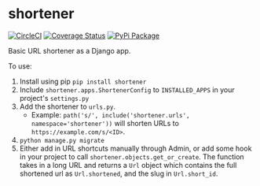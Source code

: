 # shortener

[![CircleCI](https://circleci.com/gh/pennlabs/shortener.svg?style=shield)](https://circleci.com/gh/pennlabs/shortener)
[![Coverage Status](https://codecov.io/gh/pennlabs/shortener/branch/master/graph/badge.svg)](https://codecov.io/gh/pennlabs/shortener)
[![PyPi Package](https://img.shields.io/pypi/v/shortener.svg)](https://pypi.org/project/shortener/)

Basic URL shortener as a Django app.

To use:

1. Install using pip `pip install shortener`
2. Include `shortener.apps.ShortenerConfig` to `INSTALLED_APPS` in your project's `settings.py`
3. Add the shortener to `urls.py`.
    - Example: `path('s/', include('shortener.urls', namespace='shortener'))` will shorten URLs to `https://example.com/s/<ID>`.
4. `python manage.py migrate`
5. Either add in URL shortcuts manually through Admin, or add some hook in your project to call `shortener.objects.get_or_create`.
The function takes in a long URL and returns a `Url` object which contains the full shortened url as `Url.shortened`, and the slug in `Url.short_id`.
